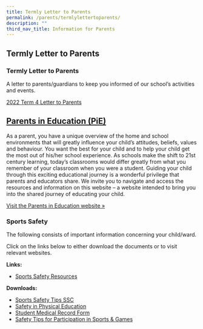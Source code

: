 ```yaml
---
title: Termly Letter to Parents
permalink: /parents/termlylettertoparents/
description: ""
third_nav_title: Information for Parents
---
```


## Termly Letter to Parents


### **Termly Letter to Parents**


A letter to parents/guardians to keep you informed of our school’s activities and events.

[2022 Term 4 Letter to Parents](https://tanglinsec.moe.edu.sg/wp-content/uploads/2022/09/2022-Term-4-Letter-to-Parents_edited.pdf) 

## [Parents in Education (PiE)](http://parents-in-education.moe.gov.sg/) 


As a parent, you have a unique overview of the home and school environments that will greatly influence your child’s attitudes, beliefs, values and behaviour. You want the best for your child and to help your child get the most out of his/her school experience. As schools make the shift to 21st century learning, today’s classrooms would differ greatly from what you remember of your classroom when you were a student. Guiding your child through this exciting educational journey is a wonderful privilege that parents and educators share. We invite you to navigate and access the resources and information on this website – a website intended to bring you into the shared journey of educating your child.

[Visit the Parents in Education website »](http://parents-in-education.moe.gov.sg/)

### Sports Safety


The following consists of important information concerning your child/ward.

Click on the links below to either download the documents or to visit relevant websites.

**Links:**

*   [Sports Safety Resources](http://sssc.schoolsports.sg/safety_resources)

**Downloads:**

*   [Sports Safety Tips SSC](https://tanglinsec.moe.edu.sg/wp-content/uploads/files/sports-safety-tips-ssc.pdf)
*   [Safety in Physical Education](https://tanglinsec.moe.edu.sg/wp-content/uploads/files/safety-in-physical-education.pdf)
*   [Student Medical Record Form](https://tanglinsec.moe.edu.sg/wp-content/uploads/files/student-medical-record-form.pdf)
*   [Safety Tips for Participation in Sports & Games](https://tanglinsec.moe.edu.sg/wp-content/uploads/files/safety-tips-for-participating-in-sports-and-games.pdf)